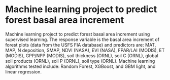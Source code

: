 # Machine learning project to predict forest basal area increment

Machine learning project to predict forest basal area increment using supervised learning. The response variable is the basal area increment of forest plots (data from the USFS FIA database) and predictors are: MAT, MAP, N deposition, SMAP, NDVI (NASA), EVI (NASA), FPAR/LAI (MODIS), ET (MODIS), GPP/NPP (MODIS), soil thickness (ORNL), soil C (ORNL), global soil products (ORNL), soil P (ORNL), soil type (ORNL). Machine learning algorithms tested include: Random Forest, XGBoost, and GBM light, and linear regression.
